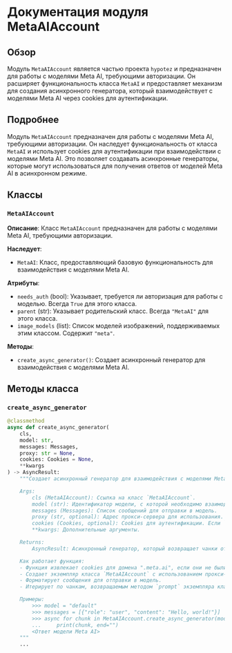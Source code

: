 # Документация модуля MetaAIAccount

## Обзор

Модуль `MetaAIAccount` является частью проекта `hypotez` и предназначен для работы с моделями Meta AI, требующими авторизации. Он расширяет функциональность класса `MetaAI` и предоставляет механизм для создания асинхронного генератора, который взаимодействует с моделями Meta AI через cookies для аутентификации.

## Подробнее

Модуль `MetaAIAccount` предназначен для работы с моделями Meta AI, требующими авторизации. Он наследует функциональность от класса `MetaAI` и использует cookies для аутентификации при взаимодействии с моделями Meta AI. Это позволяет создавать асинхронные генераторы, которые могут использоваться для получения ответов от моделей Meta AI в асинхронном режиме.

## Классы

### `MetaAIAccount`

**Описание**: Класс `MetaAIAccount` предназначен для работы с моделями Meta AI, требующими авторизации.

**Наследует**:

- `MetaAI`: Класс, предоставляющий базовую функциональность для взаимодействия с моделями Meta AI.

**Атрибуты**:

- `needs_auth` (bool): Указывает, требуется ли авторизация для работы с моделью. Всегда `True` для этого класса.
- `parent` (str): Указывает родительский класс. Всегда `"MetaAI"` для этого класса.
- `image_models` (list): Список моделей изображений, поддерживаемых этим классом. Содержит `"meta"`.

**Методы**:

- `create_async_generator()`: Создает асинхронный генератор для взаимодействия с моделями Meta AI.

## Методы класса

### `create_async_generator`

```python
@classmethod
async def create_async_generator(
    cls,
    model: str,
    messages: Messages,
    proxy: str = None,
    cookies: Cookies = None,
    **kwargs
) -> AsyncResult:
    """Создает асинхронный генератор для взаимодействия с моделями Meta AI.

    Args:
        cls (MetaAIAccount): Ссылка на класс `MetaAIAccount`.
        model (str): Идентификатор модели, с которой необходимо взаимодействовать.
        messages (Messages): Список сообщений для отправки в модель.
        proxy (str, optional): Адрес прокси-сервера для использования. По умолчанию `None`.
        cookies (Cookies, optional): Cookies для аутентификации. Если `None`, используются cookies из домена ".meta.ai". По умолчанию `None`.
        **kwargs: Дополнительные аргументы.

    Returns:
        AsyncResult: Асинхронный генератор, который возвращает чанки ответов от модели.

    Как работает функция:
    - Функция извлекает cookies для домена ".meta.ai", если они не были переданы в качестве аргумента.
    - Создает экземпляр класса `MetaAIAccount` с использованием прокси-сервера (если указан).
    - Форматирует сообщения для отправки в модель.
    - Итерирует по чанкам, возвращаемым методом `prompt` экземпляра класса `MetaAIAccount`, и возвращает их как часть асинхронного генератора.

    Примеры:
        >>> model = "default"
        >>> messages = [{"role": "user", "content": "Hello, world!"}]
        >>> async for chunk in MetaAIAccount.create_async_generator(model, messages):
        ...     print(chunk, end="")
        <Ответ модели Meta AI>
    """
    ...